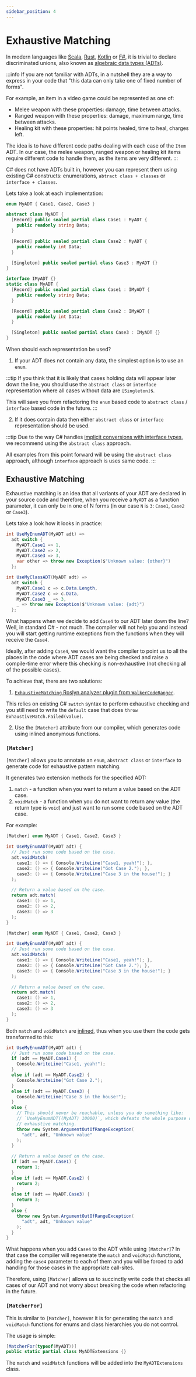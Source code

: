 ```yaml
---
sidebar_position: 4
---
```


# Exhaustive Matching

In modern languages like [Scala](https://docs.scala-lang.org/scala3/reference/enums/adts.html), [Rust](https://doc.rust-lang.org/book/ch06-01-defining-an-enum.html), [Kotlin](https://kotlinlang.org/docs/sealed-classes.html) or [F#](https://learn.microsoft.com/en-us/dotnet/fsharp/language-reference/discriminated-unions), it is trivial to declare discriminated unions, also known as [algebraic data types (ADTs)](https://jrsinclair.com/articles/2019/algebraic-data-types-what-i-wish-someone-had-explained-about-functional-programming/).

:::info
If you are not familiar with ADTs, in a nutshell they are a way to express in your code that "this data can only take one of fixed number of forms".

For example, an item in a video game could be represented as one of:
- Melee weapon with these properties: damage, time between attacks.
- Ranged weapon with these properties: damage, maximum range, time between attacks.
- Healing kit with these properties: hit points healed, time to heal, charges left.

The idea is to have different code paths dealing with each case of the `Item` ADT. In our case, the melee weapon, ranged weapon or healing kit items require different code to handle them, as the items are very different.
:::

C# does not have ADTs built in, however you can represent them using existing C# constructs: enumerations, `abtract class + classes` or `interface + classes`.

Lets take a look at each implementation:

```cs title="ADT using enum"
enum MyADT { Case1, Case2, Case3 }
```

```cs title="ADT using abstract classes"
abstract class MyADT {
  [Record] public sealed partial class Case1 : MyADT {
    public readonly string Data;
  }

  [Record] public sealed partial class Case2 : MyADT {
    public readonly int Data;
  }

  [Singleton] public sealed partial class Case3 : MyADT {}
}
```

```cs title="ADT using interfaces"
interface IMyADT {}
static class MyADT {
  [Record] public sealed partial class Case1 : IMyADT {
    public readonly string Data;
  }

  [Record] public sealed partial class Case2 : IMyADT {
    public readonly int Data;
  }

  [Singleton] public sealed partial class Case3 : IMyADT {}
}
```

When should each representation be used?

1. If your ADT does not contain any data, the simplest option is to use an `enum`.

  :::tip
  If you think that it is likely that cases holding data will appear later down the line, you should use the
  `abstract class` or `interface` representation where all cases without data are `[Singleton]`s.

  This will save you from refactoring the `enum` based code to `abstract class` / `interface` based code in the future.
  :::

2. If it does contain data then either `abstract class` or `interface` representation should be used.

  :::tip
  Due to the way C# handles [implicit conversions with interface types](https://github.com/vkhorikov/CSharpFunctionalExtensions/issues/354), we recommend using the `abstract class` approach.

  All examples from this point forward will be using the `abstract class` approach, although `interface` approach is uses same code.
  :::

## Exhaustive Matching

Exhaustive matching is an idea that all variants of your ADT are declared in your source code and therefore, when you receive a `MyADT` as a function parameter, it can only be in one of N forms (in our case `N` is `3`: `Case1`,  `Case2` or `Case3`).

Lets take a look how it looks in practice:

```cs title="Using an enum-based ADT"
int UseMyEnumADT(MyADT adt) =>
  adt switch {
    MyADT.Case1 => 1,
    MyADT.Case2 => 2,
    MyADT.Case3 => 3,
    var other => throw new Exception($"Unknown value: {other}")
  };
```

```cs title="Using a class-based ADT"
int UseMyClassADT(MyADT adt) =>
  adt switch {
    MyADT.Case1 c => c.Data.Length,
    MyADT.Case2 c => c.Data,
    MyADT.Case3 _ => 3,
    _ => throw new Exception($"Unknown value: {adt}")
  };
```

What happens when we decide to add `Case4` to our ADT later down the line? Well, in standard C# - not much. The compiler will not help you and instead you will start getting runtime exceptions from the functions when they will receive the `Case4`.

Ideally, after adding `Case4`, we would want the compiler to point us to all the places in the code where ADT cases are being checked and raise a compile-time error where this checking is non-exhaustive (not checking all of the possible cases).

To achieve that, there are two solutions:
1. [`ExhaustiveMatching` Roslyn analyzer plugin from `WalkerCodeRanger`](https://github.com/WalkerCodeRanger/ExhaustiveMatching).

  This relies on existing C# `switch` syntax to perform exhaustive checking and you still need to write the `default` case that does `throw ExhaustiveMatch.Failed(value)`.

2. Use the `[Matcher]` attribute from our compiler, which generates code using inlined anonymous functions.

### `[Matcher]`

`[Matcher]` allows you to annotate an `enum`, `abstract class` or `interface` to generate code for exhaustive pattern matching.

It generates two extension methods for the specified ADT:
1. `match` - a function when you want to return a value based on the ADT case.
2. `voidMatch` - a function when you do not want to return any value (the return type is `void`) and just want to run some code based on the ADT case.

For example:
```cs title="Using an enum-based ADT"
[Matcher] enum MyADT { Case1, Case2, Case3 }

int UseMyEnumADT(MyADT adt) {
  // Just run some code based on the case.
  adt.voidMatch(
    case1: () => { Console.WriteLine("Case1, yeah!"); },
    case2: () => { Console.WriteLine("Got Case 2."); },
    case3: () => { Console.WriteLine("Case 3 in the house!"); }
  );

  // Return a value based on the case.
  return adt.match(
    case1: () => 1,
    case2: () => 2,
    case3: () => 3
  );
}
```

```cs title="Using a class-based ADT"
[Matcher] enum MyADT { Case1, Case2, Case3 }

int UseMyEnumADT(MyADT adt) {
  // Just run some code based on the case.
  adt.voidMatch(
    case1: () => { Console.WriteLine("Case1, yeah!"); },
    case2: () => { Console.WriteLine("Got Case 2."); },
    case3: () => { Console.WriteLine("Case 3 in the house!"); }
  );

  // Return a value based on the case.
  return adt.match(
    case1: () => 1,
    case2: () => 2,
    case3: () => 3
  );
}
```

Both `match` and `voidMatch` are [inlined](./macros/inlining.md), thus when you use them the code gets transformed to this:
```cs
int UseMyEnumADT(MyADT adt) {
  // Just run some code based on the case.
  if (adt == MyADT.Case1) {
    Console.WriteLine("Case1, yeah!");
  }
  else if (adt == MyADT.Case2) {
    Console.WriteLine("Got Case 2.");
  }
  else if (adt == MyADT.Case3) {
    Console.WriteLine("Case 3 in the house!");
  }
  else {
    // This should never be reachable, unless you do something like:
    // `UseMyEnumADT((MyADT) 10000)`, which defeats the whole purpose of 
    // exhaustive matching.
    throw new System.ArgumentOutOfRangeException(
      "adt", adt, "Unknown value"
    );
  }

  // Return a value based on the case.
  if (adt == MyADT.Case1) {
    return 1;
  }
  else if (adt == MyADT.Case2) {
    return 2;
  }
  else if (adt == MyADT.Case3) {
    return 3;
  }
  else {
    throw new System.ArgumentOutOfRangeException(
      "adt", adt, "Unknown value"
    );
  }
}
```

What happens when you add `Case4` to the ADT while using `[Matcher]`? In that case the compiler will regenerate the `match` and `voidMatch` functions, adding the `case4` parameter to each of them and you will be forced to add handling for those cases in the appropriate call-sites.

Therefore, using `[Matcher]` allows us to succinctly write code that checks all cases of our ADT and not worry about breaking the code when refactoring in the future.

### `[MatcherFor]`

This is similar to `[Matcher]`, however it is for generating the `match` and `voidMatch` functions for enums and class hierarchies you do not control.

The usage is simple:
```cs
[MatcherFor(typeof(MyADT))]
public static partial class MyADTExtensions {}
```

The `match` and `voidMatch` functions will be added into the `MyADTExtensions` class.
